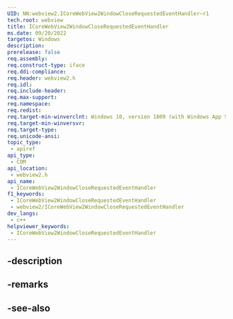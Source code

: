 ```yaml
---
UID: NN:webview2.ICoreWebView2WindowCloseRequestedEventHandler~r1
tech.root: webview
title: ICoreWebView2WindowCloseRequestedEventHandler
ms.date: 09/20/2022
targetos: Windows
description: 
prerelease: false
req.assembly: 
req.construct-type: iface
req.ddi-compliance: 
req.header: webview2.h
req.idl: 
req.include-header: 
req.max-support: 
req.namespace: 
req.redist: 
req.target-min-winverclnt: Windows 10, version 1809 (with Windows App SDK 1.1 or later)
req.target-min-winversvr: 
req.target-type: 
req.unicode-ansi: 
topic_type:
 - apiref
api_type:
 - COM
api_location:
 - webview2.h
api_name:
 - ICoreWebView2WindowCloseRequestedEventHandler
f1_keywords:
 - ICoreWebView2WindowCloseRequestedEventHandler
 - webview2/ICoreWebView2WindowCloseRequestedEventHandler
dev_langs:
 - c++
helpviewer_keywords:
 - ICoreWebView2WindowCloseRequestedEventHandler
---
```


## -description

## -remarks

## -see-also

